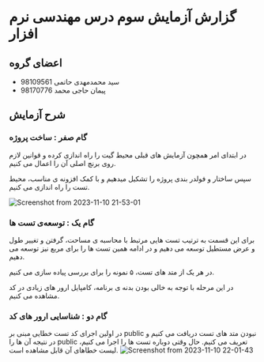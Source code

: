 # گزارش آزمایش سوم درس مهندسی نرم افزار

## اعضای گروه

+ سید محمدمهدی حاتمی 98109561
+ پیمان حاجی محمد 98170776

## شرح آزمایش

### گام صفر : ساخت پروژه 

در ابتدای امر همچون آزمایش های قبلی محیط گیت را راه اندازی کرده و قوانین لازم روی برنچ اصلی آن را اعمال می کنیم. 

سپس ساختار و فولدر بندی پروژه را تشکیل میدهیم و با کمک افزونه ی مناسب، محیط تست را راه اندازی می کنیم. 

![Screenshot from 2023-11-10 21-53-01](https://github.com/smmhatami/SE-Lab3/assets/62210297/d4c248c1-22e1-4049-be7b-084a087f8706)

### گام یک : توسعه‌ی تست ها 
برای این قسمت به ترتیب تست هایی مرتبط با محاسبه ی مساحت، گرفتن و تغییر طول و عرض مستطیل توسعه می دهیم و در ادامه همین تست ها را برای مربع نیز توسعه می دهیم. 

در هر یک از متد های تست، ۵ نمونه را برای بررسی پیاده سازی می کنیم.

در این مرحله با توجه به خالی بودن بدنه ی برنامه، کامپایل ارور های زیادی در کد مشاهده می کنیم. 

### گام دو : شناسایی ارور های کد 
در اولین اجرای کد تست خطایی مبنی بر public نبودن متد های تست دریافت می کنیم و در نتیجه آن ها را public تعریف می کنیم. 
حال وقتی دوباره تست ها را اجرا می کنیم، لیست خطاهای آن قابل مشاهده است. 
![Screenshot from 2023-11-10 22-01-43](https://github.com/smmhatami/SE-Lab3/assets/62210297/aa1d169e-0c88-4512-a7cf-acf78cd533db)




